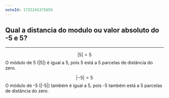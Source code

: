 ```yaml
---
noteId: 1725245375659
---
```

## Qual a distancia do modulo ou valor absoluto do -5 e 5?

---

$$
|5| = 5
$$
O módulo de 5 (|5|) é igual a 5, pois 5 está a 5 parcelas de distância do zero.

$$
| -5| = 5
$$
O módulo de -5 (|-5|) também é igual a 5, pois -5 também está a 5 parcelas de distância do zero.
